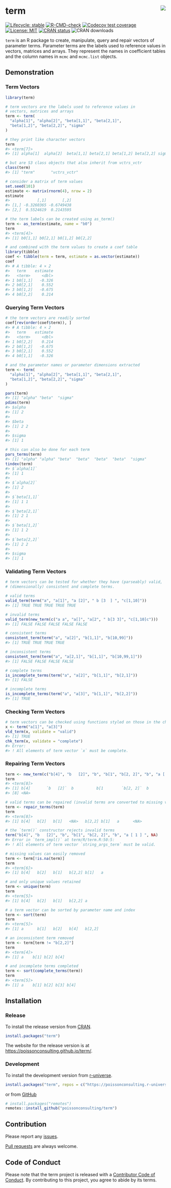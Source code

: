 
<!-- README.md is generated from README.Rmd. Please edit that file -->

# term <img src="man/figures/logo.png" align="right" />

<!-- badges: start -->

[![Lifecycle:
stable](https://img.shields.io/badge/lifecycle-stable-brightgreen.svg)](https://lifecycle.r-lib.org/articles/stages.html#stable)
[![R-CMD-check](https://github.com/poissonconsulting/term/actions/workflows/R-CMD-check.yaml/badge.svg)](https://github.com/poissonconsulting/term/actions/workflows/R-CMD-check.yaml)
[![Codecov test
coverage](https://codecov.io/gh/poissonconsulting/term/graph/badge.svg)](https://app.codecov.io/gh/poissonconsulting/term)
[![License:
MIT](https://img.shields.io/badge/License-MIT-green.svg)](https://opensource.org/license/mit/)
[![CRAN
status](https://www.r-pkg.org/badges/version/term)](https://cran.r-project.org/package=term)
![CRAN downloads](https://cranlogs.r-pkg.org/badges/term)
<!-- badges: end -->

`term` is an R package to create, manipulate, query and repair vectors
of parameter terms. Parameter terms are the labels used to reference
values in vectors, matrices and arrays. They represent the names in
coefficient tables and the column names in `mcmc` and `mcmc.list`
objects.

## Demonstration

### Term Vectors

``` r
library(term)

# term vectors are the labels used to reference values in
# vectors, matrices and arrays
term <- term(
  "alpha[1]", "alpha[2]", "beta[1,1]", "beta[2,1]",
  "beta[1,2]", "beta[2,2]", "sigma"
)

# they print like character vectors
term
#> <term[7]>
#> [1] alpha[1]  alpha[2]  beta[1,1] beta[2,1] beta[1,2] beta[2,2] sigma

# but are S3 class objects that also inherit from vctrs_vctr
class(term)
#> [1] "term"       "vctrs_vctr"
```

``` r
# consider a matrix of term values
set.seed(101)
estimate <- matrix(rnorm(4), nrow = 2)
estimate
#>            [,1]       [,2]
#> [1,] -0.3260365 -0.6749438
#> [2,]  0.5524619  0.2143595

# the term labels can be created using as_term()
term <- as_term(estimate, name = "b0")
term
#> <term[4]>
#> [1] b0[1,1] b0[2,1] b0[1,2] b0[2,2]

# and combined with the term values to create a coef table
library(tibble)
coef <- tibble(term = term, estimate = as.vector(estimate))
coef
#> # A tibble: 4 × 2
#>   term    estimate
#>   <term>     <dbl>
#> 1 b0[1,1]   -0.326
#> 2 b0[2,1]    0.552
#> 3 b0[1,2]   -0.675
#> 4 b0[2,2]    0.214
```

### Querying Term Vectors

``` r
# the term vectors are readily sorted
coef[rev(order(coef$term)), ]
#> # A tibble: 4 × 2
#>   term    estimate
#>   <term>     <dbl>
#> 1 b0[2,2]    0.214
#> 2 b0[1,2]   -0.675
#> 3 b0[2,1]    0.552
#> 4 b0[1,1]   -0.326

# and the parameter names or parameter dimensions extracted
term <- term(
  "alpha[1]", "alpha[2]", "beta[1,1]", "beta[2,1]",
  "beta[1,2]", "beta[2,2]", "sigma"
)

pars(term)
#> [1] "alpha" "beta"  "sigma"
pdims(term)
#> $alpha
#> [1] 2
#> 
#> $beta
#> [1] 2 2
#> 
#> $sigma
#> [1] 1

# this can also be done for each term
pars_terms(term)
#> [1] "alpha" "alpha" "beta"  "beta"  "beta"  "beta"  "sigma"
tindex(term)
#> $`alpha[1]`
#> [1] 1
#> 
#> $`alpha[2]`
#> [1] 2
#> 
#> $`beta[1,1]`
#> [1] 1 1
#> 
#> $`beta[2,1]`
#> [1] 2 1
#> 
#> $`beta[1,2]`
#> [1] 1 2
#> 
#> $`beta[2,2]`
#> [1] 2 2
#> 
#> $sigma
#> [1] 1
```

### Validating Term Vectors

``` r
# term vectors can be tested for whether they have (parseably) valid,
# (dimensionally) consistent and complete terms.

# valid terms
valid_term(term("a", "a[1]", "a [2]", " b [3  ] ", "c[1,10]"))
#> [1] TRUE TRUE TRUE TRUE TRUE

# invalid terms
valid_term(new_term(c("a a", "a[]", "a[2", " b[3 3]", "c[1,10]c")))
#> [1] FALSE FALSE FALSE FALSE FALSE

# consistent terms
consistent_term(term("a", "a[2]", "b[1,1]", "b[10,99]"))
#> [1] TRUE TRUE TRUE TRUE

# inconsistent terms
consistent_term(term("a", "a[2,1]", "b[1,1]", "b[10,99,1]"))
#> [1] FALSE FALSE FALSE FALSE

# complete terms
is_incomplete_terms(term("a", "a[2]", "b[1,1]", "b[2,1]"))
#> [1] FALSE

# incomplete terms
is_incomplete_terms(term("a", "a[3]", "b[1,1]", "b[2,2]"))
#> [1] TRUE
```

### Checking Term Vectors

``` r
# term vectors can be checked using functions styled on those in the chk package
x <- term("a[1]", "a[3]")
vld_term(x, validate = "valid")
#> [1] TRUE
chk_term(x, validate = "complete")
#> Error:
#> ! All elements of term vector `x` must be complete.
```

### Repairing Term Vectors

``` r
term <- new_term(c("b[4]", "b   [2]", "b", "b[1", "b[2, 2]", "b", "a [ 1 ] ", NA))
term
#> <term[8]>
#> [1] b[4]       `b   [2]`  b          b[1        `b[2, 2]`  b          `a [ 1 ] `
#> [8] <NA>

# valid terms can be repaired (invalid terms are converted to missing values)
term <- repair_terms(term)
term
#> <term[8]>
#> [1] b[4]   b[2]   b[1]   <NA>   b[2,2] b[1]   a      <NA>

# the `term()` constructor rejects invalid terms
term("b[4]", "b   [2]", "b", "b[1", "b[2, 2]", "b", "a [ 1 ] ", NA)
#> Error in `term_impl()` at term/R/term.R:50:5:
#> ! All elements of term vector `string_args_term` must be valid.

# missing values can easily removed
term <- term[!is.na(term)]
term
#> <term[6]>
#> [1] b[4]   b[2]   b[1]   b[2,2] b[1]   a

# and only unique values retained
term <- unique(term)
term
#> <term[5]>
#> [1] b[4]   b[2]   b[1]   b[2,2] a

# a term vector can be sorted by parameter name and index
term <- sort(term)
term
#> <term[5]>
#> [1] a      b[1]   b[2]   b[4]   b[2,2]

# an inconsistent term removed
term <- term[term != "b[2,2]"]
term
#> <term[4]>
#> [1] a    b[1] b[2] b[4]

# and incomplete terms completed
term <- sort(complete_terms(term))
term
#> <term[5]>
#> [1] a    b[1] b[2] b[3] b[4]
```

## Installation

### Release

To install the release version from
[CRAN](https://CRAN.R-project.org/package=term).

``` r
install.packages("term")
```

The website for the release version is at
<https://poissonconsulting.github.io/term/>.

### Development

To install the development version from
[r-universe](https://bcgov.r-universe.dev/ssdtools).

``` r
install.packages("term", repos = c("https://poissonconsulting.r-universe.dev", "https://cloud.r-project.org"))
```

or from [GitHub](https://github.com/poissonconsulting/term)

``` r
# install.packages("remotes")
remotes::install_github("poissonconsulting/term")
```

## Contribution

Please report any
[issues](https://github.com/poissonconsulting/term/issues).

[Pull requests](https://github.com/poissonconsulting/term/pulls) are
always welcome.

## Code of Conduct

Please note that the term project is released with a [Contributor Code
of
Conduct](https://contributor-covenant.org/version/2/0/CODE_OF_CONDUCT.html).
By contributing to this project, you agree to abide by its terms.
